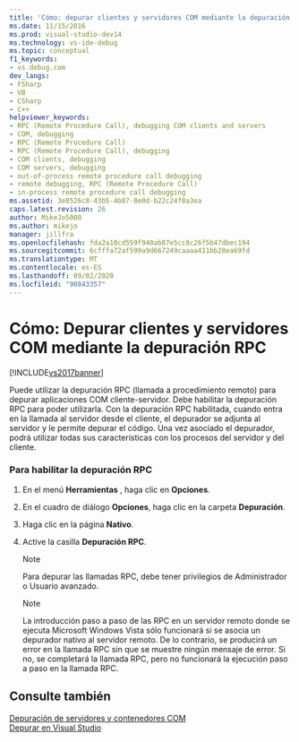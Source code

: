 ```yaml
---
title: 'Cómo: depurar clientes y servidores COM mediante la depuración RPC | Microsoft Docs'
ms.date: 11/15/2016
ms.prod: visual-studio-dev14
ms.technology: vs-ide-debug
ms.topic: conceptual
f1_keywords:
- vs.debug.com
dev_langs:
- FSharp
- VB
- CSharp
- C++
helpviewer_keywords:
- RPC (Remote Procedure Call), debugging COM clients and servers
- COM, debugging
- RPC (Remote Procedure Call)
- RPC (Remote Procedure Call), debugging
- COM clients, debugging
- COM servers, debugging
- out-of-process remote procedure call debugging
- remote debugging, RPC (Remote Procedure Call)
- in-process remote procedure call debugging
ms.assetid: 3e8526c8-43b5-4b87-8e0d-b22c24f0a3ea
caps.latest.revision: 26
author: MikeJo5000
ms.author: mikejo
manager: jillfra
ms.openlocfilehash: fda2a10cd559f940ab87e5cc8c26f5b47dbec194
ms.sourcegitcommit: 6cfffa72af599a9d667249caaaa411bb28ea69fd
ms.translationtype: MT
ms.contentlocale: es-ES
ms.lasthandoff: 09/02/2020
ms.locfileid: "90843357"
---
```

# <a name="how-to-debug-com-clients-and-servers-using-rpc-debugging"></a>Cómo: Depurar clientes y servidores COM mediante la depuración RPC
[!INCLUDE[vs2017banner](../includes/vs2017banner.md)]

Puede utilizar la depuración RPC (llamada a procedimiento remoto) para depurar aplicaciones COM cliente-servidor. Debe habilitar la depuración RPC para poder utilizarla. Con la depuración RPC habilitada, cuando entra en la llamada al servidor desde el cliente, el depurador se adjunta al servidor y le permite depurar el código. Una vez asociado el depurador, podrá utilizar todas sus características con los procesos del servidor y del cliente.  
  
### <a name="to-enable-rpc-debugging"></a>Para habilitar la depuración RPC  
  
1. En el menú **Herramientas** , haga clic en **Opciones**.  
  
2. En el cuadro de diálogo **Opciones**, haga clic en la carpeta **Depuración**.  
  
3. Haga clic en la página **Nativo**.  
  
4. Active la casilla **Depuración RPC**.  
  
    > [!NOTE]
    > Para depurar las llamadas RPC, debe tener privilegios de Administrador o Usuario avanzado.  
  
    > [!NOTE]
    > La introducción paso a paso de las RPC en un servidor remoto donde se ejecuta Microsoft Windows Vista sólo funcionará si se asocia un depurador nativo al servidor remoto. De lo contrario, se producirá un error en la llamada RPC sin que se muestre ningún mensaje de error. Si no, se completará la llamada RPC, pero no funcionará la ejecución paso a paso en la llamada RPC.  
  
## <a name="see-also"></a>Consulte también  
 [Depuración de servidores y contenedores COM](../debugger/com-server-and-container-debugging.md)   
 [Depurar en Visual Studio](../debugger/debugging-in-visual-studio.md)
